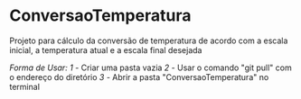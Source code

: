 # ConversaoTemperatura
Projeto para cálculo da conversão de temperatura de acordo com a escala inicial, a temperatura atual e a escala final desejada

*Forma de Usar:*
*1 -* Criar uma pasta vazia
*2 -* Usar o comando "git pull" com o endereço do diretório
*3 -* Abrir a pasta "ConversaoTemperatura" no terminal
